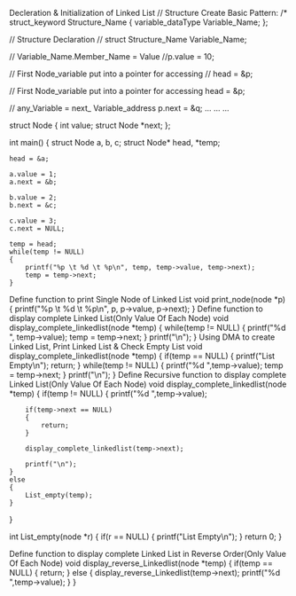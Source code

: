 Decleration & Initialization of Linked List
// Structure Create Basic Pattern:
/* struct_keyword Structure_Name {
    variable_dataType Variable_Name;
};

// Structure  Declaration
// struct Structure_Name Variable_Name;

// Variable_Name.Member_Name = Value
//p.value = 10;

// First Node_variable put into a pointer for accessing
 // head = &p;
 
 // First Node_variable put into a pointer for accessing
  head = &p;
  
 // any_Variable = next_ Variable_address
  p.next = &q;
  ... ... ...
 
   struct Node
{
    int value;
    struct Node *next;
};

int main()
{
    struct Node a, b, c;
    struct Node* head, *temp;

    head = &a;

    a.value = 1;
    a.next = &b;

    b.value = 2;
    b.next = &c;

    c.value = 3;
    c.next = NULL;

    temp = head;
    while(temp != NULL)
    {
        printf("%p \t %d \t %p\n", temp, temp->value, temp->next);
        temp = temp->next;
    }
Define function to print Single Node of Linked List
void print_node(node *p)
{
    printf("%p \t %d \t %p\n", p, p->value, p->next);
}
Define function to display complete Linked List(Only Value Of Each Node)
void display_complete_linkedlist(node *temp)
{
    while(temp != NULL)
    {
        printf("%d ", temp->value);
        temp = temp->next;
    }
    printf("\n");
}
Using DMA to create Linked List, Print Linked List & Check Empty List
void display_complete_linkedlist(node *temp)
{
    if(temp == NULL)
    {
        printf("List Empty\n");
        return;
    }
    while(temp != NULL)
    {
        printf("%d ",temp->value);
        temp = temp->next;
    }
    printf("\n");
}
Define Recursive function to display complete Linked List(Only Value Of Each Node)
void display_complete_linkedlist(node *temp)
{
    if(temp != NULL)
    {
        printf("%d ",temp->value);

        if(temp->next == NULL)
        {
            return;
        }

        display_complete_linkedlist(temp->next);

        printf("\n");
    }
    else
    {
        List_empty(temp);
    }
}

int List_empty(node *r)
{
    if(r == NULL)
    {
        printf("List Empty\n");
    }
    return 0;
}

Define function to display complete Linked List in Reverse Order(Only Value Of Each Node)
void display_reverse_Linkedlist(node *temp)
{
    if(temp == NULL)
    {
        return;
    }
    else
    {
        display_reverse_Linkedlist(temp->next);
        printf("%d ",temp->value);
    }
}

